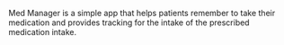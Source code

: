 Med Manager is a simple app that helps patients remember to take their medication and provides tracking for the intake of the prescribed medication intake.